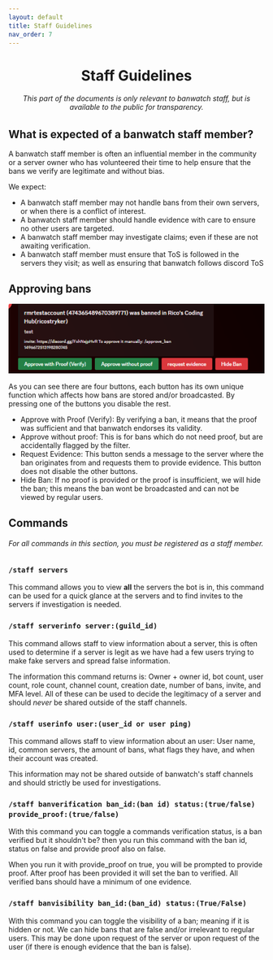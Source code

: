 ```yaml
---
layout: default
title: Staff Guidelines
nav_order: 7
---
```


<h1 style="text-align: center">Staff Guidelines</h1>
<h6 style="text-align: center">This part of the documents is only relevant to banwatch staff, but is available to the public for transparency.</h6>

## What is expected of a banwatch staff member?

A banwatch staff member is often an influential member in the community or a server owner who has volunteered their
time to help ensure that the bans we verify are legitimate and without bias.

We expect:

* A banwatch staff member may not handle bans from their own servers, or when there is a conflict of interest.
* A banwatch staff member should handle evidence with care to ensure no other users are targeted.
* A banwatch staff member may investigate claims; even if these are not awaiting verification.
* A banwatch staff member must ensure that ToS is followed in the servers they visit; as well as ensuring that banwatch
  follows discord ToS

## Approving bans

![staff_approval.png](images/staff_approval.png)

As you can see there are four buttons, each button has its own unique function which affects how bans are stored and/or broadcasted. By pressing one of the buttons you disable the rest.
* Approve with Proof (Verify): By verifying a ban, it means that the proof was sufficient and that banwatch endorses its validity.
* Approve without proof: This is for bans which do not need proof, but are accidentally flagged by the filter.
* Request Evidence: This button sends a message to the server where the ban originates from and requests them to provide evidence. This button does not disable the other buttons.
* Hide Ban: If no proof is provided or the proof is insufficient, we will hide the ban; this means the ban wont be broadcasted and can not be viewed by regular users.

## Commands
<h6>For all commands in this section, you must be registered as a staff member.</h6>

### `/staff servers`
This command allows you to view **all** the servers the bot is in, this command can be used for a quick glance at the servers and to find invites to the servers if investigation is needed.

### `/staff serverinfo server:(guild_id)`
This command allows staff to view information about a server, this is often used to determine if a server is legit as we have had a few users trying to make fake servers and spread false information. 

The information this command returns is: Owner + owner id, bot count, user count, role count, channel count, creation date, number of bans, invite, and MFA level. All of these can be used to decide the legitimacy of a server and should _never_ be shared outside of the staff channels.

### `/staff userinfo user:(user_id or user ping)`
This command allows staff to view information about an user: User name, id, common servers, the amount of bans, what flags they have, and when their account was created.

This information may not be shared outside of banwatch's staff channels and should strictly be used for investigations.

### `/staff banverification ban_id:(ban id) status:(true/false) provide_proof:(true/false)`
With this command you can toggle a commands verification status, is a ban verified but it shouldn't be? then you run this command with the ban id, status on false and provide proof also on false.

When you run it with provide_proof on true, you will be prompted to provide proof. After proof has been provided it will set the ban to verified. All verified bans should have a minimum of one evidence.

### `/staff banvisibility ban_id:(ban_id) status:(True/False)`
With this command you can toggle the visibility of a ban; meaning if it is hidden or not. We can hide bans that are false and/or irrelevant to regular users. This may be done upon request of the server or upon request of the user (if there is enough evidence that the ban is false).